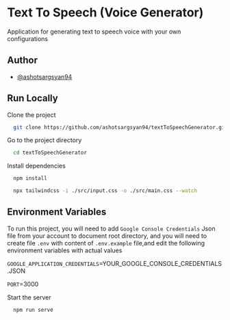 
# Text To Speech (Voice Generator)

Application for generating text to speech voice with your own configurations


## Author

- [@ashotsargsyan94](https://github.com/ashotsargsyan94)


## Run Locally

Clone the project

```bash
  git clone https://github.com/ashotsargsyan94/textToSpeechGenerator.git
```

Go to the project directory

```bash
  cd textToSpeechGenerator
```

Install dependencies

```bash
  npm install
```
```bash
  npx tailwindcss -i ./src/input.css -o ./src/main.css --watch
```
## Environment Variables

To run this project, you will need to add ```Google Console Credentials``` Json file from your account to document root directory, 
and you will need to create file ```.env``` with content of ```.env.example``` file,and edit the following environment variables with actual values

`GOOGLE_APPLICATION_CREDENTIALS`=YOUR_GOOGLE_CONSOLE_CREDENTIALS.JSON

`PORT`=3000

Start the server

```bash
  npm run serve
```




